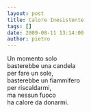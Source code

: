 ```yaml
---
layout: post
title: Calore Inesistente
tags: []
date: 2009-08-11 13:14:00
author: pietro
---
```

Un momento solo<br/>basterebbe una candela<br/>per fare un sole,<br/>basterebbe un fiammifero<br/>per riscaldarmi,<br/>ma nessun fuoco<br/>ha calore da donarmi.
